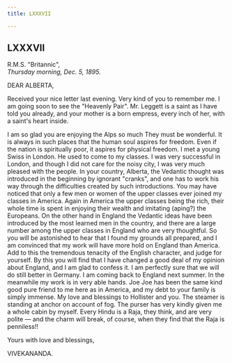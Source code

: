 ```yaml
---
title: LXXXVII

---
```





  

  


## LXXXVII

R.M.S. "Britannic",  
*Thursday morning, Dec. 5, 1895.*

DEAR ALBERTA,

Received your nice letter last evening. Very kind of you to remember me.
I am going soon to see the "Heavenly Pair". Mr. Leggett is a saint as I
have told you already, and your mother is a born empress, every inch of
her, with a saint's heart inside.

I am so glad you are enjoying the Alps so much They must be wonderful.
It is always in such places that the human soul aspires for freedom.
Even if the nation is spiritually poor, it aspires for physical freedom.
I met a young Swiss in London. He used to come to my classes. I was very
successful in London, and though I did not care for the noisy city, I
was very much pleased with the people. In your country, Alberta, the
Vedantic thought was introduced in the beginning by ignorant "cranks",
and one has to work his way through the difficulties created by such
introductions. You may have noticed that only a few men or women of the
upper classes ever joined my classes in America. Again in America the
upper classes being the rich, their whole time is spent in enjoying
their wealth and imitating (aping?) the Europeans. On the other hand in
England the Vedantic ideas have been introduced by the most learned men
in the country, and there are a large number among the upper classes in
England who are very thoughtful. So you will be astonished to hear that
I found my grounds all prepared, and I am convinced that my work will
have more hold on England than America. Add to this the tremendous
tenacity of the English character, and judge for yourself. By this you
will find that I have changed a good deal of my opinion about England,
and I am glad to confess it. I am perfectly sure that we will do still
better in Germany. I am coming back to England next summer. In the
meanwhile my work is in very able hands. Joe Joe has been the same kind
good pure friend to me here as in America, and my debt to your family is
simply immense. My love and blessings to Hollister and you. The steamer
is standing at anchor on account of fog. The purser has very kindly
given me a whole cabin by myself. Every Hindu is a Raja, they think, and
are very polite — and the charm will break, of course, when they find
that the Raja is penniless!!

Yours with love and blessings,

VIVEKANANDA.


